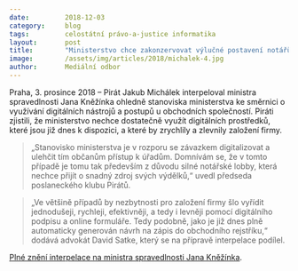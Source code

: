 ```yaml
---
date:         2018-12-03
category:     blog
tags:         celostátní právo-a-justice informatika
layout:       post
title:        "Ministerstvo chce zakonzervovat výlučné postavení notářů při zakládání firem. Piráti se ptají proč"
image:        /assets/img/articles/2018/michalek-4.jpg
author:       Mediální odbor
---
```


Praha, 3. prosince 2018 – Pirát Jakub Michálek interpeloval ministra spravedlnosti Jana Kněžínka ohledně stanoviska ministerstva ke směrnici o využívání digitálních nástrojů a postupů u obchodních společností. Piráti zjistili, že ministerstvo nechce dostatečně využít digitálních prostředků, které jsou již dnes k dispozici, a které by zrychlily a zlevnily založení firmy.

> „Stanovisko ministerstva je v rozporu se závazkem digitalizovat a ulehčit tím občanům přístup k úřadům. Domnívám se, že v tomto případě je tomu tak především z důvodu silné notářské lobby, která nechce přijít o snadný zdroj svých výdělků,“ uvedl předseda poslaneckého klubu Pirátů.

> „Ve většině případů by nezbytnosti pro založení firmy šlo vyřídit jednodušeji, rychleji, efektivněji, a tedy i levněji pomocí digitálního podpisu a online formuláře. Tedy podobně, jako je již dnes plně automaticky generován návrh na zápis do obchodního rejstříku,“ dodává advokát David Satke, který se na přípravě interpelace podílel.

[Plné znění interpelace na ministra spravedlnosti Jana Kněžínka](https://www.pirati.cz/assets/pdf/interpelace-MSp-digit-nastroje.pdf).
